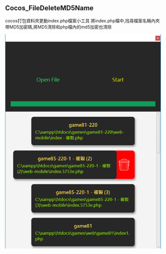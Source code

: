 ## Cocos_FileDeleteMD5Name
cocos打包資料夾更動index.php檔案小工具
將index.php檔中,找尋檔案名稱內夾帶MD5加密碼,將MD5清除和php檔內的md5加密也清除

![image](01.png)

